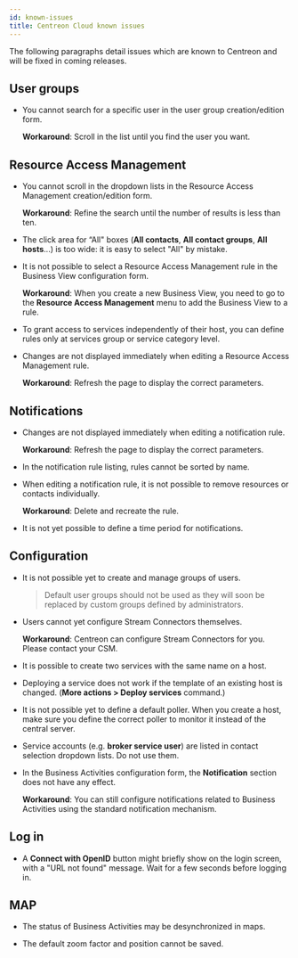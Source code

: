 ```yaml
---
id: known-issues
title: Centreon Cloud known issues
---
```


The following paragraphs detail issues which are known to Centreon and will be fixed in coming releases.

## User groups

* You cannot search for a specific user in the user group creation/edition form.

   **Workaround**: Scroll in the list until you find the user you want.

## Resource Access Management

* You cannot scroll in the dropdown lists in the Resource Access Management creation/edition form.

   **Workaround**: Refine the search until the number of results is less than ten.

* The click area for “All" boxes (**All contacts**, **All contact groups**, **All hosts**...) is too wide: it is easy to select "All" by mistake.

* It is not possible to select a Resource Access Management rule in the Business View configuration form.

   **Workaround**: When you create a new Business View, you need to go to the **Resource Access Management** menu to add the Business View to a rule.

* To grant access to services independently of their host, you can define rules only at services group or service category level.

* Changes are not displayed immediately when editing a Resource Access Management rule.

   **Workaround**: Refresh the page to display the correct parameters.

## Notifications

* Changes are not displayed immediately when editing a notification rule.

   **Workaround**: Refresh the page to display the correct parameters.

* In the notification rule listing, rules cannot be sorted by name.

* When editing a notification rule, it is not possible to remove resources or contacts individually.

   **Workaround**: Delete and recreate the rule.

* It is not yet possible to define a time period for notifications.

## Configuration

* It is not possible yet to create and manage groups of users.

   > Default user groups should not be used as they will soon be replaced by custom groups defined by administrators.

* Users cannot yet configure Stream Connectors themselves.

   **Workaround**: Centreon can configure Stream Connectors for you. Please contact your CSM.

* It is possible to create two services with the same name on a host.

* Deploying a service does not work if the template of an existing host is changed. (**More actions > Deploy services** command.)

* It is not possible yet to define a default poller. When you create a host, make sure you define the correct poller to monitor it instead of the central server.

* Service accounts (e.g. **broker service user**) are listed in contact selection dropdown lists. Do not use them.

* In the Business Activities configuration form, the **Notification** section does not have any effect.

   **Workaround**: You can still configure notifications related to Business Activities using the standard notification mechanism.

## Log in

* A **Connect with OpenID** button might briefly show on the login screen, with a "URL not found" message. Wait for a few seconds before logging in.

## MAP

* The status of Business Activities may be desynchronized in maps.

* The default zoom factor and position cannot be saved.
